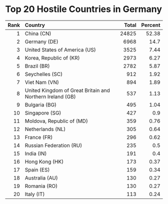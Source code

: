 # Top 20 Hostile Countries in Germany

| Rank | Country | Total | Percent |
| ---: | :------ | ----: | ------: |
| 1 | China (CN) | 24825 | 52.38 |
| 2 | Germany (DE) | 6968 | 14.7 |
| 3 | United States of America (US) | 3525 | 7.44 |
| 4 | Korea, Republic of (KR) | 2973 | 6.27 |
| 5 | Brazil (BR) | 2782 | 5.87 |
| 6 | Seychelles (SC) | 912 | 1.92 |
| 7 | Viet Nam (VN) | 894 | 1.89 |
| 8 | United Kingdom of Great Britain and Northern Ireland (GB) | 537 | 1.13 |
| 9 | Bulgaria (BG) | 495 | 1.04 |
| 10 | Singapore (SG) | 427 | 0.9 |
| 11 | Moldova, Republic of (MD) | 359 | 0.76 |
| 12 | Netherlands (NL) | 305 | 0.64 |
| 13 | France (FR) | 296 | 0.62 |
| 14 | Russian Federation (RU) | 235 | 0.5 |
| 15 | India (IN) | 191 | 0.4 |
| 16 | Hong Kong (HK) | 173 | 0.37 |
| 17 | Spain (ES) | 159 | 0.34 |
| 18 | Australia (AU) | 130 | 0.27 |
| 19 | Romania (RO) | 130 | 0.27 |
| 20 | Italy (IT) | 113 | 0.24 |
